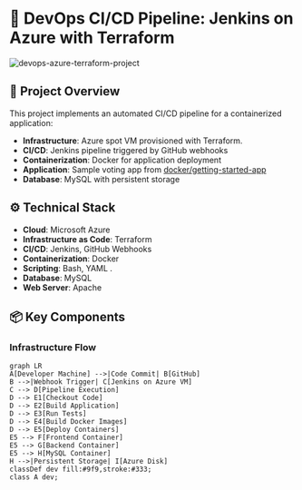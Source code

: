 # 🚀 DevOps CI/CD Pipeline: Jenkins on Azure with Terraform

![devops-azure-terraform-project](https://github.com/user-attachments/assets/6eaeb72c-9dd8-4a98-90de-7f3ff33729e8)

## 🌟 Project Overview
This project implements an automated CI/CD pipeline for a containerized application:
- **Infrastructure**: Azure spot VM provisioned with Terraform.
- **CI/CD**: Jenkins pipeline triggered by GitHub webhooks
- **Containerization**: Docker for application deployment
- **Application**: Sample voting app from [docker/getting-started-app](https://github.com/docker/getting-started-app)
- **Database**: MySQL with persistent storage

## ⚙️ Technical Stack
- **Cloud**: Microsoft Azure
- **Infrastructure as Code**: Terraform
- **CI/CD**: Jenkins, GitHub Webhooks
- **Containerization**: Docker
- **Scripting**: Bash, YAML .
- **Database**: MySQL
- **Web Server**: Apache

## 📦 Key Components

### Infrastructure Flow
```mermaid
graph LR
A[Developer Machine] -->|Code Commit| B[GitHub]
B -->|Webhook Trigger| C[Jenkins on Azure VM]
C --> D[Pipeline Execution]
D --> E1[Checkout Code]
D --> E2[Build Application]
D --> E3[Run Tests]
D --> E4[Build Docker Images]
D --> E5[Deploy Containers]
E5 --> F[Frontend Container]
E5 --> G[Backend Container]
E5 --> H[MySQL Container]
H -->|Persistent Storage| I[Azure Disk]
classDef dev fill:#9f9,stroke:#333;
class A dev;



